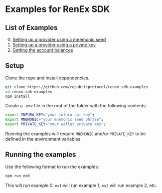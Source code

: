 # Examples for RenEx SDK

## List of Examples

0. [Setting up a provider using a mnemonic seed](src/examples/0_setup_provider_with_mnemonic.js)
1. [Setting up a provider using a private key](src/examples/1_setup_provider_with_private_key.js)
2. [Getting the account balances](src/examples/2_get_balances.js)


## Setup

Clone the repo and install dependencies.

```bash
git clone https://github.com/republicprotocol/renex-sdk-examples
cd renex-sdk-examples
npm install
```

Create a `.env` file in the root of the folder with the following contents:

```bash
export INFURA_KEY="your infura api key";
export MNEMONIC="your mnemonic seed phrase";
export PRIVATE_KEY="your wallet private key";
```

Running the examples will require `MNEMONIC` and/or `PRIVATE_KEY` to be defined in the environment variables.

## Running the examples

Use the following format to run the examples:

```bash
npm run ex0
```

This will run example 0. `ex1` will run example 1, `ex2` will run example 2, etc.
